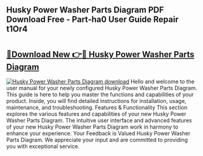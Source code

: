 ## Husky Power Washer Parts Diagram PDF Download Free - Part-ha0 User Guide Repair t1Or4

# <h2><a href="http://dfkydqh.blite.top/?on=Husky+Power+Washer+Parts+Diagram">🔗Download New 👉🔴 Husky Power Washer Parts Diagram</a></h2>

[![Husky Power Washer Parts Diagram download](https://i.imgur.com/lujVjoI.png)](http://dfkydqh.blite.top/?on=Husky+Power+Washer+Parts+Diagram)
Hello and welcome to the user manual for your newly configured Husky Power Washer Parts Diagram. This guide is here to help you master the functions and capabilities of your product. Inside, you will find detailed instructions for installation, usage, maintenance, and troubleshooting. Features & Functionality This section explores the various features and capabilities of your new Husky Power Washer Parts Diagram. The intuitive user interface and advanced features of your new Husky Power Washer Parts Diagram work in harmony to enhance your experience. Your Feedback is Valued Husky Power Washer Parts Diagram. We appreciate your input and are committed to providing you with exceptional service.
